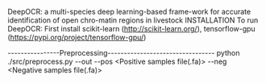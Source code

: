 DeepOCR: a multi-species deep learning-based frame-work for accurate identification of open chro-matin regions in livestock
INSTALLATION To run DeepOCR: First install scikit-learn (http://scikit-learn.org/), tensorflow-gpu (https://pypi.org/project/tensorflow-gpu/)



----------------Preprocessing---------------------------------
python ./src/preprocess.py --out <Output directory> --pos <Positive samples file(.fa)> --neg <Negative samples file(.fa)>

